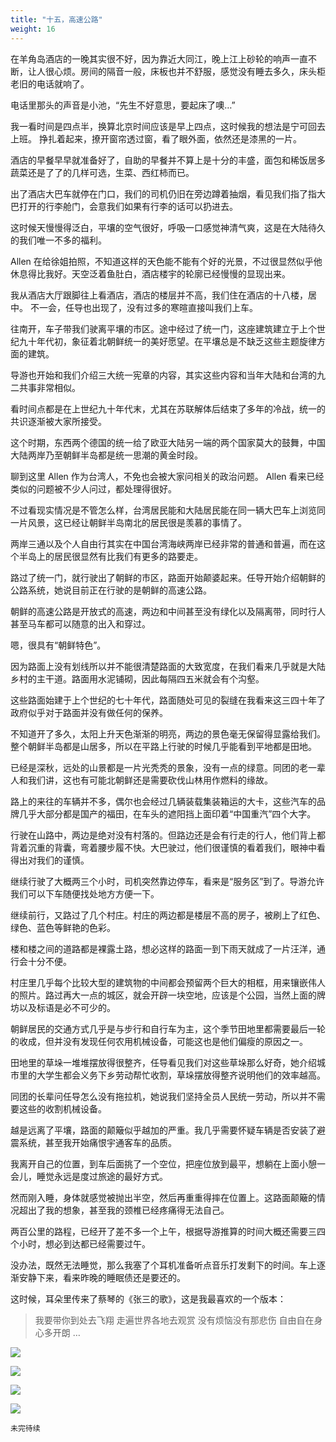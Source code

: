 ```yaml
---
title: "十五，高速公路"
weight: 16
---
```


在羊角岛酒店的一晚其实很不好，因为靠近大同江，晚上江上砂轮的响声一直不断，让人很心烦。房间的隔音一般，床板也并不舒服，感觉没有睡去多久，床头柜老旧的电话就响了。

电话里那头的声音是小池，“先生不好意思，要起床了噢…”

我一看时间是四点半，换算北京时间应该是早上四点，这时候我的想法是宁可回去上班。
挣扎着起来，撩开窗帘透过窗，看了眼外面，依然还是漆黑的一片。

酒店的早餐早早就准备好了，自助的早餐并不算上是十分的丰盛，面包和稀饭居多蔬菜还是了了的几样可选，生菜、西红柿而已。

出了酒店大巴车就停在门口，我们的司机仍旧在旁边蹲着抽烟，看见我们指了指大巴打开的行李舱门，会意我们如果有行李的话可以扔进去。

这时候天慢慢得泛白，平壤的空气很好，呼吸一口感觉神清气爽，这是在大陆待久的我们唯一不多的福利。

Allen 在给徐姐拍照，不知道这样的天色能不能有个好的光景，不过很显然似乎他休息得比我好。天空泛着鱼肚白，酒店楼宇的轮廓已经慢慢的显现出来。



我从酒店大厅跟脚往上看酒店，酒店的楼层并不高，我们住在酒店的十八楼，居中。
不一会，任导也出现了，没有过多的寒暄直接叫我们上车。

往南开，车子带我们驶离平壤的市区。途中经过了统一门，这座建筑建立于上个世纪九十年代初，象征着北朝鲜统一的美好愿望。在平壤总是不缺乏这些主题旋律方面的建筑。

导游也开始和我们介绍三大统一宪章的内容，其实这些内容和当年大陆和台湾的九二共事非常相似。

看时间点都是在上世纪九十年代末，尤其在苏联解体后结束了多年的冷战，统一的共识逐渐被大家所接受。

这个时期，东西两个德国的统一给了欧亚大陆另一端的两个国家莫大的鼓舞，中国大陆两岸乃至朝鲜半岛都是统一思潮的黄金时段。

聊到这里 Allen 作为台湾人，不免也会被大家问相关的政治问题。 Allen 看来已经类似的问题被不少人问过，都处理得很好。

不过看现实情况是不管怎么样，台湾居民能和大陆居民能在同一辆大巴车上浏览同一片风景，这已经让朝鲜半岛南北的居民很是羡慕的事情了。

两岸三通以及个人自由行其实在中国台湾海峡两岸已经非常的普通和普遍，而在这个半岛上的居民很显然有比我们有更多的路要走。

路过了统一门，就行驶出了朝鲜的市区，路面开始颠婆起来。任导开始介绍朝鲜的公路系统，她说目前正在行驶的是朝鲜的高速公路。

朝鲜的高速公路是开放式的高速，两边和中间甚至没有绿化以及隔离带，同时行人甚至马车都可以随意的出入和穿过。

嗯，很具有“朝鲜特色”。

因为路面上没有划线所以并不能很清楚路面的大致宽度，在我们看来几乎就是大陆乡村的主干道。路面用水泥铺砌，因此每隔四五米就会有个沟壑。

这些路面始建于上个世纪的七十年代，路面随处可见的裂缝在我看来这三四十年了政府似乎对于路面并没有做任何的保养。

不知道开了多久，太阳上升天色渐渐的明亮，两边的景色毫无保留得显露给我们。整个朝鲜半岛都是山居多，所以在平路上行驶的时候几乎能看到平地都是田地。

已经是深秋，远处的山景都是一片光秃秃的景象，没有一点的绿意。同团的老一辈人和我们讲，这也有可能北朝鲜还是需要砍伐山林用作燃料的缘故。

路上的来往的车辆并不多，偶尔也会经过几辆装载集装箱运的大卡，这些汽车的品牌几乎大部分都是国产的福田，在车头的遮阳挡上面印着“中国重汽”四个大字。

行驶在山路中，两边是绝对没有村落的。但路边还是会有行走的行人，他们背上都背着沉重的背囊，弯着腰步履不快。大巴驶过，他们很谨慎的看着我们，眼神中看得出对我们的谨慎。

继续行驶了大概两三个小时，司机突然靠边停车，看来是“服务区”到了。导游允许我们可以下车随便找处地方方便一下。

继续前行，又路过了几个村庄。村庄的两边都是楼层不高的房子，被刷上了红色、绿色、蓝色等鲜艳的色彩。

楼和楼之间的道路都是裸露土路，想必这样的路面一到下雨天就成了一片汪洋，通行会十分不便。

村庄里几乎每个比较大型的建筑物的中间都会预留两个巨大的相框，用来镶嵌伟人的照片。路过再大一点的城区，就会开辟一块空地，应该是个公园，当然上面的牌坊以及标语是必不可少的。

朝鲜居民的交通方式几乎是与步行和自行车为主，这个季节田地里都需要最后一轮的收成，但并没有发现任何农用机械设备，可能这也是他们偏瘦的原因之一。

田地里的草垛一堆堆摆放得很整齐，任导看见我们对这些草垛那么好奇，她介绍城市里的大学生都会义务下乡劳动帮忙收割，草垛摆放得整齐说明他们的效率越高。

同团的长辈问任导怎么没有拖拉机，她说我们坚持全员人民统一劳动，所以并不需要这些的收割机械设备。

越是远离了平壤，路面的颠簸似乎越加的严重。我几乎需要怀疑车辆是否安装了避震系统，甚至我开始痛恨宇通客车的品质。

我离开自己的位置，到车后面挑了一个空位，把座位放到最平，想躺在上面小憩一会儿，睡觉永远是度过旅途的最好方式。

然而刚入睡，身体就感觉被抛出半空，然后再重重得摔在位置上。这路面颠簸的情况超出了我的想象，甚至我的颈椎已经疼痛得无法自己。

两百公里的路程，已经开了差不多一个上午，根据导游推算的时间大概还需要三四个小时，想必到达都已经需要过午。

没办法，既然无法睡觉，那么我塞了个耳机准备听点音乐打发剩下的时间。车上逐渐安静下来，看来昨晚的睡眠债还是要还的。

这时候，耳朵里传来了蔡琴的《张三的歌》，这是我最喜欢的一个版本：

> 我要带你到处去飞翔
> 走遍世界各地去观赏
> 没有烦恼没有那悲伤
> 自由自在身心多开朗
> …

![](/north-korea/0076.jpg)

![](/north-korea/0081.jpg)

![](/north-korea/0082.jpg)

![](/north-korea/0087.jpg)

`未完待续`
